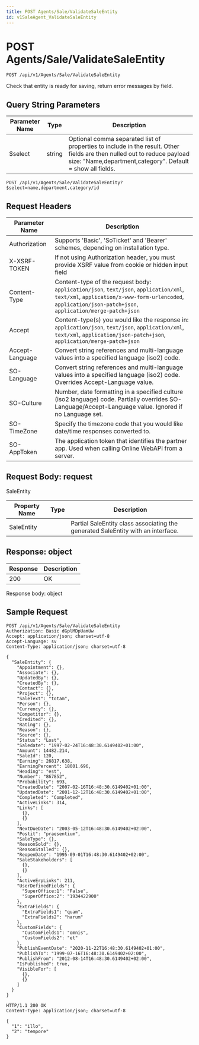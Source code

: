 ```yaml
---
title: POST Agents/Sale/ValidateSaleEntity
id: v1SaleAgent_ValidateSaleEntity
---
```


# POST Agents/Sale/ValidateSaleEntity

```http
POST /api/v1/Agents/Sale/ValidateSaleEntity
```

Check that entity is ready for saving, return error messages by field.







## Query String Parameters

| Parameter Name | Type |  Description |
|----------------|------|--------------|
| $select | string |  Optional comma separated list of properties to include in the result. Other fields are then nulled out to reduce payload size: "Name,department,category". Default = show all fields. |

```http
POST /api/v1/Agents/Sale/ValidateSaleEntity?$select=name,department,category/id
```


## Request Headers

| Parameter Name | Description |
|----------------|-------------|
| Authorization  | Supports 'Basic', 'SoTicket' and 'Bearer' schemes, depending on installation type. |
| X-XSRF-TOKEN   | If not using Authorization header, you must provide XSRF value from cookie or hidden input field |
| Content-Type | Content-type of the request body: `application/json`, `text/json`, `application/xml`, `text/xml`, `application/x-www-form-urlencoded`, `application/json-patch+json`, `application/merge-patch+json` |
| Accept         | Content-type(s) you would like the response in: `application/json`, `text/json`, `application/xml`, `text/xml`, `application/json-patch+json`, `application/merge-patch+json` |
| Accept-Language | Convert string references and multi-language values into a specified language (iso2) code. |
| SO-Language | Convert string references and multi-language values into a specified language (iso2) code. Overrides Accept-Language value. |
| SO-Culture | Number, date formatting in a specified culture (iso2 language) code. Partially overrides SO-Language/Accept-Language value. Ignored if no Language set. |
| SO-TimeZone | Specify the timezone code that you would like date/time responses converted to. |
| SO-AppToken | The application token that identifies the partner app. Used when calling Online WebAPI from a server. |

## Request Body: request  

SaleEntity 

| Property Name | Type |  Description |
|----------------|------|--------------|
| SaleEntity |  | Partial SaleEntity class associating the generated SaleEntity with an interface. |


## Response: object



| Response | Description |
|----------------|-------------|
| 200 | OK |

Response body: object


## Sample Request

```http!
POST /api/v1/Agents/Sale/ValidateSaleEntity
Authorization: Basic dGplMDpUamUw
Accept: application/json; charset=utf-8
Accept-Language: sv
Content-Type: application/json; charset=utf-8

{
  "SaleEntity": {
    "Appointment": {},
    "Associate": {},
    "UpdatedBy": {},
    "CreatedBy": {},
    "Contact": {},
    "Project": {},
    "SaleText": "totam",
    "Person": {},
    "Currency": {},
    "Competitor": {},
    "Credited": {},
    "Rating": {},
    "Reason": {},
    "Source": {},
    "Status": "Lost",
    "Saledate": "1997-02-24T16:48:30.6149402+01:00",
    "Amount": 14482.214,
    "SaleId": 120,
    "Earning": 26817.638,
    "EarningPercent": 18001.696,
    "Heading": "est",
    "Number": "867852",
    "Probability": 693,
    "CreatedDate": "2007-02-16T16:48:30.6149402+01:00",
    "UpdatedDate": "2001-12-12T16:48:30.6149402+01:00",
    "Completed": "Completed",
    "ActiveLinks": 314,
    "Links": [
      {},
      {}
    ],
    "NextDueDate": "2003-05-12T16:48:30.6149402+02:00",
    "Postit": "praesentium",
    "SaleType": {},
    "ReasonSold": {},
    "ReasonStalled": {},
    "ReopenDate": "1995-09-01T16:48:30.6149402+02:00",
    "SaleStakeholders": [
      {},
      {}
    ],
    "ActiveErpLinks": 211,
    "UserDefinedFields": {
      "SuperOffice:1": "False",
      "SuperOffice:2": "1934422900"
    },
    "ExtraFields": {
      "ExtraFields1": "quam",
      "ExtraFields2": "harum"
    },
    "CustomFields": {
      "CustomFields1": "omnis",
      "CustomFields2": "et"
    },
    "PublishEventDate": "2020-11-22T16:48:30.6149402+01:00",
    "PublishTo": "1999-07-16T16:48:30.6149402+02:00",
    "PublishFrom": "2012-08-14T16:48:30.6149402+02:00",
    "IsPublished": true,
    "VisibleFor": [
      {},
      {}
    ]
  }
}
```

```http_
HTTP/1.1 200 OK
Content-Type: application/json; charset=utf-8

{
  "1": "illo",
  "2": "tempore"
}
```